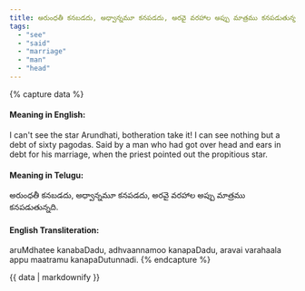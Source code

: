 ```yaml
---
title: అరుంధతీ కనబడదు, అధ్వాన్నమూ కనపడదు, అరవై వరహాల అప్పు మాత్రము కనపడుతున్నది.
tags:
  - "see"
  - "said"
  - "marriage"
  - "man"
  - "head"
---
```


{% capture data %}
#### Meaning in English:
I can't see the star Arundhati, botheration take it! I can see nothing but a debt of sixty pagodas.
Said by a man who had got over head and ears in debt for his marriage, when the priest pointed out the propitious star.

#### Meaning in Telugu:
అరుంధతీ కనబడదు, అధ్వాన్నమూ కనపడదు, అరవై వరహాల అప్పు మాత్రము కనపడుతున్నది.

#### English Transliteration:
aruMdhatee kanabaDadu, adhvaannamoo kanapaDadu, aravai varahaala appu maatramu kanapaDutunnadi.
{% endcapture %}

{{ data | markdownify }}

